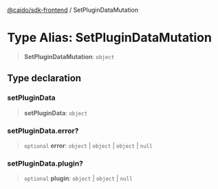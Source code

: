 [@caido/sdk-frontend](../index.md) / SetPluginDataMutation

# Type Alias: SetPluginDataMutation

> **SetPluginDataMutation**: `object`

## Type declaration

### setPluginData

> **setPluginData**: `object`

### setPluginData.error?

> `optional` **error**: `object` \| `object` \| `object` \| `null`

### setPluginData.plugin?

> `optional` **plugin**: `object` \| `object` \| `null`
